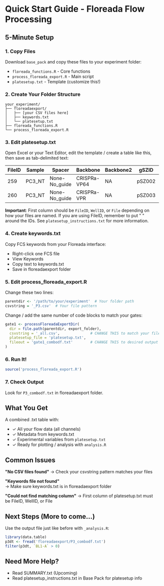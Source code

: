 # Quick Start Guide - Floreada Flow Processing

## 5-Minute Setup

### 1. Copy Files
Download `base_pack` and copy these files to your experiment folder:
- `floreada_functions.R` - Core functions
- `process_floreada_export.R` - Main script  
- `platesetup.txt` - Template (customize this!)

### 2. Create Your Folder Structure
```
your_experiment/
├── floreadaexport/
│   ├── [your CSV files here]
│   ├── keywords.txt
│   └── platesetup.txt
├── floreada_functions.R
└── process_floreada_export.R
```

### 3. Edit platesetup.txt 

Open Excel or your Text Editor, edit the template / create a table like this, then save as tab-delimited text:

| FileID | Sample | Spacer | Backbone | Backbone2 | gSZID | crRNAMOI | Stain | Cells | Protein | Description |
|--------|--------|--------|----------|-----------|-------|----------|-------|-------|---------|-------------|
| 259 | PC3_NT | None-No_guide | CRISPRa-VP64 | NA | pSZ002 | 0.5 | GFP_only | PC3 | NA | NA |
| 260 | PC3_NT | None-No_guide | CRISPRa-VPR | NA | pSZ003 | 0.5 | GFP_only | PC3 | NA | NA |

**Important**: First column should be `FileID`, `WellID`, or `File` depending on how your files are named. If you are using FileID, remember to put " " around the IDs. See `platesetup_instructions.txt` for more information.

### 4. Create keywords.txt

Copy FCS keywords from your Floreada interface: 
- Right-click one FCS file
- View Keywords
- Copy text to keywords.txt
- Save in floreadaexport folder

### 5. Edit process_floreada_export.R

Change these two lines:
```r
parentdir <- '/path/to/your/experiment'  # Your folder path
csvstring = '_P3.csv'  # Your file pattern
```

Change / add the same number of code blocks to match your gates: 
```r
gate1 <- processFloreadaExportDir(
  dir = file.path(parentdir, export_folder),
  csvstring = '_all.csv',              # CHANGE THIS to match your files
  platesetup_file = 'platesetup.txt',
  fileout = 'gate1_combodf.txt'        # CHANGE THIS to desired output name
)
```

### 6. Run It!
```r
source('process_floreada_export.R')
```

### 7. Check Output
Look for `P3_combodf.txt` in floreadaexport folder.

## What You Get

A combined .txt table with:
- ✓ All your flow data (all channels)
- ✓ Metadata from keywords.txt
- ✓ Experimental variables from `platesetup.txt`
- ✓ Ready for plotting / analysis with `analysis.R`

## Common Issues

**"No CSV files found"**
→ Check your csvstring pattern matches your files

**"Keywords file not found"**  
→ Make sure keywords.txt is in floreadaexport folder

**"Could not find matching column"**
→ First column of platesetup.txt must be FileID, WellID, or File

## Next Steps (More to come...)

Use the output file just like before with `_analysis.R`:
```r
library(data.table)
p3dt <- fread('floreadaexport/P3_combodf.txt')
filter(p3dt, `BL1-A` > 0)
```

## Need More Help?
- Read SUMMARY.txt (Upcoming)
- Read platesetup_instructions.txt in Base Pack for platesetup info
